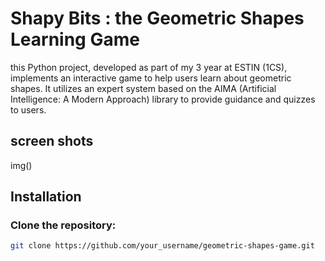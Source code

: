 # Shapy Bits : the Geometric Shapes Learning Game

this Python project, developed as part of my 3 year at ESTIN (1CS), implements an interactive game to help users learn about geometric shapes. It utilizes an expert system based on the AIMA (Artificial Intelligence: A Modern Approach) library to provide guidance and quizzes to users.

## screen shots
img()

## Installation

### Clone the repository:

```bash
git clone https://github.com/your_username/geometric-shapes-game.git
